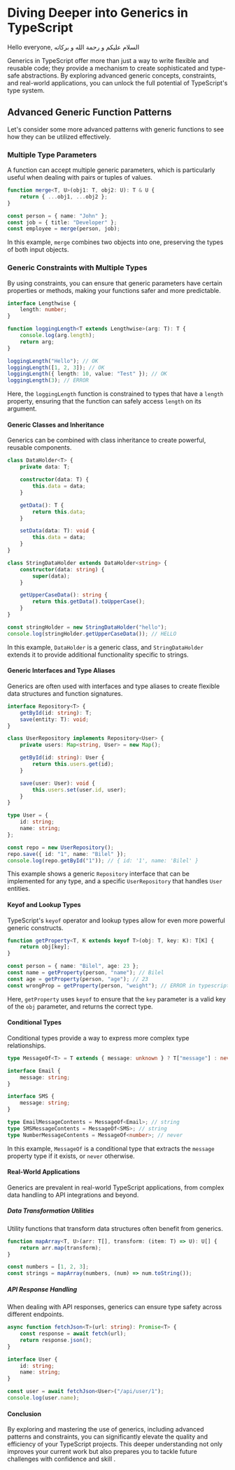 # Diving Deeper into Generics in TypeScript

Hello everyone, السلام عليكم و رحمة الله و بركاته

Generics in TypeScript offer more than just a way to write flexible and reusable code; they provide a mechanism to create sophisticated and type-safe abstractions. By exploring advanced generic concepts, constraints, and real-world applications, you can unlock the full potential of TypeScript's type system.

## Advanced Generic Function Patterns

Let's consider some more advanced patterns with generic functions to see how they can be utilized effectively.

### Multiple Type Parameters

A function can accept multiple generic parameters, which is particularly useful when dealing with pairs or tuples of values.

```typescript
function merge<T, U>(obj1: T, obj2: U): T & U {
	return { ...obj1, ...obj2 };
}

const person = { name: "John" };
const job = { title: "Developer" };
const employee = merge(person, job);
```

In this example, `merge` combines two objects into one, preserving the types of both input objects.

### Generic Constraints with Multiple Types

By using constraints, you can ensure that generic parameters have certain properties or methods, making your functions safer and more predictable.

```typescript
interface Lengthwise {
	length: number;
}

function loggingLength<T extends Lengthwise>(arg: T): T {
	console.log(arg.length);
	return arg;
}

loggingLength("Hello"); // OK
loggingLength([1, 2, 3]); // OK
loggingLength({ length: 10, value: "Test" }); // OK
loggingLength(3); // ERROR
```

Here, the `loggingLength` function is constrained to types that have a `length` property, ensuring that the function can safely access `length` on its argument.

#### Generic Classes and Inheritance

Generics can be combined with class inheritance to create powerful, reusable components.

```typescript
class DataHolder<T> {
	private data: T;

	constructor(data: T) {
		this.data = data;
	}

	getData(): T {
		return this.data;
	}

	setData(data: T): void {
		this.data = data;
	}
}

class StringDataHolder extends DataHolder<string> {
	constructor(data: string) {
		super(data);
	}

	getUpperCaseData(): string {
		return this.getData().toUpperCase();
	}
}

const stringHolder = new StringDataHolder("hello");
console.log(stringHolder.getUpperCaseData()); // HELLO
```

In this example, `DataHolder` is a generic class, and `StringDataHolder` extends it to provide additional functionality specific to strings.

#### Generic Interfaces and Type Aliases

Generics are often used with interfaces and type aliases to create flexible data structures and function signatures.

```typescript
interface Repository<T> {
	getById(id: string): T;
	save(entity: T): void;
}

class UserRepository implements Repository<User> {
	private users: Map<string, User> = new Map();

	getById(id: string): User {
		return this.users.get(id);
	}

	save(user: User): void {
		this.users.set(user.id, user);
	}
}

type User = {
	id: string;
	name: string;
};

const repo = new UserRepository();
repo.save({ id: "1", name: "Bilel" });
console.log(repo.getById("1")); // { id: '1', name: 'Bilel' }
```

This example shows a generic `Repository` interface that can be implemented for any type, and a specific `UserRepository` that handles `User` entities.

#### Keyof and Lookup Types

TypeScript's `keyof` operator and lookup types allow for even more powerful generic constructs.

```typescript
function getProperty<T, K extends keyof T>(obj: T, key: K): T[K] {
	return obj[key];
}

const person = { name: "Bilel", age: 23 };
const name = getProperty(person, "name"); // Bilel
const age = getProperty(person, "age"); // 23
const wrongProp = getProperty(person, "weight"); // ERROR in typescript : it will be underlined with red line .
```

Here, `getProperty` uses `keyof` to ensure that the `key` parameter is a valid key of the `obj` parameter, and returns the correct type.

#### Conditional Types

Conditional types provide a way to express more complex type relationships.

```typescript
type MessageOf<T> = T extends { message: unknown } ? T["message"] : never;

interface Email {
	message: string;
}

interface SMS {
	message: string;
}

type EmailMessageContents = MessageOf<Email>; // string
type SMSMessageContents = MessageOf<SMS>; // string
type NumberMessageContents = MessageOf<number>; // never
```

In this example, `MessageOf` is a conditional type that extracts the `message` property type if it exists, or `never` otherwise.

#### Real-World Applications

Generics are prevalent in real-world TypeScript applications, from complex data handling to API integrations and beyond.

##### Data Transformation Utilities

Utility functions that transform data structures often benefit from generics.

```typescript
function mapArray<T, U>(arr: T[], transform: (item: T) => U): U[] {
	return arr.map(transform);
}

const numbers = [1, 2, 3];
const strings = mapArray(numbers, (num) => num.toString());
```

##### API Response Handling

When dealing with API responses, generics can ensure type safety across different endpoints.

```typescript
async function fetchJson<T>(url: string): Promise<T> {
	const response = await fetch(url);
	return response.json();
}

interface User {
	id: string;
	name: string;
}

const user = await fetchJson<User>("/api/user/1");
console.log(user.name);
```

#### Conclusion

By exploring and mastering the use of generics, including advanced patterns and constraints, you can significantly elevate the quality and efficiency of your TypeScript projects. This deeper understanding not only improves your current work but also prepares you to tackle future challenges with confidence and skill .
